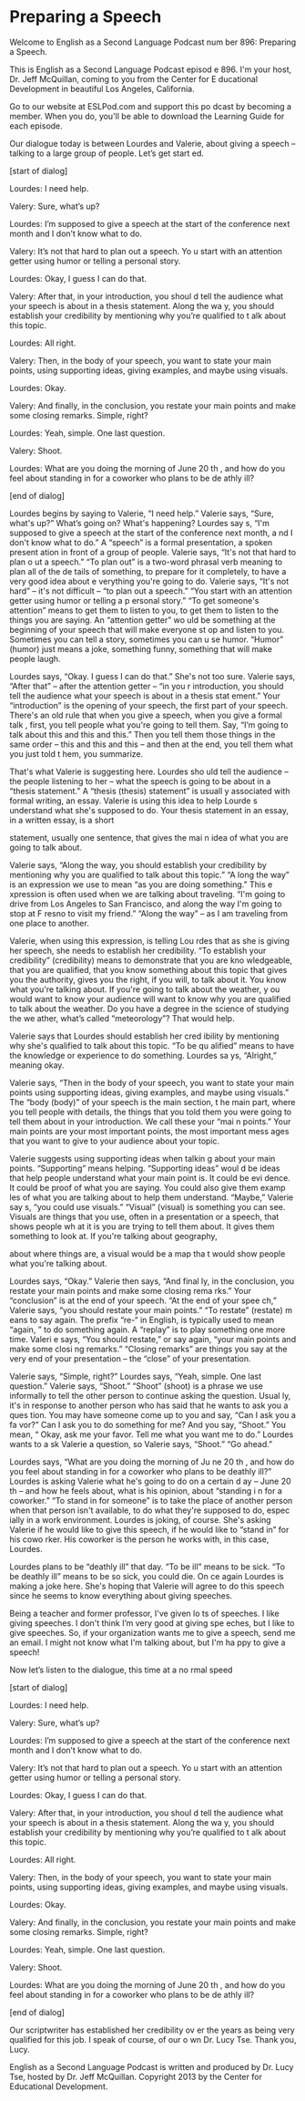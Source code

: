 # Preparing a Speech

Welcome to English as a Second Language Podcast num ber 896: Preparing a Speech. 

This is English as a Second Language Podcast episod e 896. I'm your host, Dr. Jeff McQuillan, coming to you from the Center for E ducational Development in beautiful Los Angeles, California.  

Go to our website at ESLPod.com and support this po dcast by becoming a member. When you do, you'll be able to download the  Learning Guide for each episode.  

Our dialogue today is between Lourdes and Valerie, about giving a speech – talking to a large group of people. Let’s get start ed. 

[start of dialog] 

Lourdes: I need help. 

Valery: Sure, what’s up? 

Lourdes: I’m supposed to give a speech at the start  of the conference next month and I don’t know what to do.  

Valery: It’s not that hard to plan out a speech. Yo u start with an attention getter using humor or telling a personal story. 

Lourdes: Okay, I guess I can do that.  

Valery: After that, in your introduction, you shoul d tell the audience what your speech is about in a thesis statement. Along the wa y, you should establish your credibility by mentioning why you’re qualified to t alk about this topic.  

Lourdes: All right. 

Valery: Then, in the body of your speech, you want to state your main points, using supporting ideas, giving examples, and maybe using visuals. 

Lourdes: Okay. 

Valery: And finally, in the conclusion, you restate  your main points and make some closing remarks. Simple, right? 

Lourdes: Yeah, simple. One last question. 

Valery: Shoot. 

Lourdes: What are you doing the morning of June 20 th , and how do you feel about standing in for a coworker who plans to be de athly ill? 

[end of dialog] 

Lourdes begins by saying to Valerie, “I need help.”  Valerie says, “Sure, what's up?” What’s going on? What's happening? Lourdes say s, “I'm supposed to give a speech at the start of the conference next month, a nd I don't know what to do.” A “speech” is a formal presentation, a spoken present ation in front of a group of people. Valerie says, “It's not that hard to plan o ut a speech.” “To plan out” is a two-word phrasal verb meaning to plan all of the de tails of something, to prepare for it completely, to have a very good idea about e verything you're going to do. Valerie says, “It's not hard” – it's not difficult – “to plan out a speech.” “You start with an attention getter using humor or telling a p ersonal story.” “To get someone's attention” means to get them to listen to  you, to get them to listen to the things you are saying. An “attention getter” wo uld be something at the beginning of your speech that will make everyone st op and listen to you. Sometimes you can tell a story, sometimes you can u se humor. “Humor” (humor) just means a joke, something funny, something that will make people laugh. 

Lourdes says, “Okay. I guess I can do that.” She's not too sure. Valerie says, “After that” – after the attention getter – “in you r introduction, you should tell the audience what your speech is about in a thesis stat ement.” Your “introduction” is the opening of your speech, the first part of your speech. There's an old rule that when you give a speech, when you give a formal talk , first, you tell people what you're going to tell them. Say, “I’m going to talk about this and this and this.” Then you tell them those things in the same order –  this and this and this – and then at the end, you tell them what you just told t hem, you summarize.  

That's what Valerie is suggesting here. Lourdes sho uld tell the audience – the people listening to her – what the speech is going to be about in a “thesis statement.” A “thesis (thesis) statement” is usuall y associated with formal writing, an essay. Valerie is using this idea to help Lourde s understand what she's supposed to do. Your thesis statement in an essay, in a written essay, is a short  

statement, usually one sentence, that gives the mai n idea of what you are going to talk about. 

Valerie says, “Along the way, you should establish your credibility by mentioning why you are qualified to talk about this topic.” “A long the way” is an expression we use to mean “as you are doing something.” This e xpression is often used when we are talking about traveling. “I'm going to drive from Los Angeles to San Francisco, and along the way I'm going to stop at F resno to visit my friend.” “Along the way” – as I am traveling from one place to another.  

Valerie, when using this expression, is telling Lou rdes that as she is giving her speech, she needs to establish her credibility. “To  establish your credibility” (credibility) means to demonstrate that you are kno wledgeable, that you are qualified, that you know something about this topic  that gives you the authority, gives you the right, if you will, to talk about it.  You know what you're talking about. If you're going to talk about the weather, y ou would want to know your audience will want to know why you are qualified to  talk about the weather. Do you have a degree in the science of studying the we ather, what’s called “meteorology”? That would help.  

Valerie says that Lourdes should establish her cred ibility by mentioning why she's qualified to talk about this topic. “To be qu alified” means to have the knowledge or experience to do something. Lourdes sa ys, “Alright,” meaning okay.  

Valerie says, “Then in the body of your speech, you  want to state your main points using supporting ideas, giving examples, and  maybe using visuals.” The “body (body)” of your speech is the main section, t he main part, where you tell people with details, the things that you told them you were going to tell them about in your introduction. We call these your “mai n points.” Your main points are your most important points, the most important mess ages that you want to give to your audience about your topic.  

Valerie suggests using supporting ideas when talkin g about your main points. “Supporting” means helping. “Supporting ideas” woul d be ideas that help people understand what your main point is. It could be evi dence. It could be proof of what you are saying. You could also give them examp les of what you are talking about to help them understand. “Maybe,” Valerie say s, “you could use visuals.” “Visual” (visual) is something you can see. Visuals  are things that you use, often in a presentation or a speech, that shows people wh at it is you are trying to tell them about. It gives them something to look at. If you're talking about geography,  

about where things are, a visual would be a map tha t would show people what you're talking about.  

Lourdes says, “Okay.” Valerie then says, “And final ly, in the conclusion, you restate your main points and make some closing rema rks.” Your “conclusion” is at the end of your speech. “At the end of your spee ch,” Valerie says, “you should restate your main points.” “To restate” (restate) m eans to say again. The prefix “re-“ in English, is typically used to mean “again, ” to do something again. A “replay” is to play something one more time. Valeri e says, “You should restate,” or say again, “your main points and make some closi ng remarks.” “Closing remarks” are things you say at the very end of your  presentation – the “close” of your presentation.  

Valerie says, “Simple, right?” Lourdes says, “Yeah,  simple. One last question.” Valerie says, “Shoot.” “Shoot” (shoot) is a phrase we use informally to tell the other person to continue asking the question. Usual ly, it's in response to another person who has said that he wants to ask you a ques tion. You may have someone come up to you and say, “Can I ask you a fa vor?” Can I ask you to do something for me? And you say, “Shoot.” You mean, “ Okay, ask me your favor. Tell me what you want me to do.” Lourdes wants to a sk Valerie a question, so Valerie says, “Shoot.” “Go ahead.”  

Lourdes says, “What are you doing the morning of Ju ne 20 th , and how do you feel about standing in for a coworker who plans to be deathly ill?” Lourdes is asking Valerie what he's going to do on a certain d ay – June 20 th  – and how he feels about, what is his opinion, about “standing i n for a coworker.” “To stand in for someone” is to take the place of another person  when that person isn't available, to do what they're supposed to do, espec ially in a work environment. Lourdes is joking, of course. She's asking Valerie if he  would like to give this speech, if he would like to “stand in” for his cowo rker. His coworker is the person he works with, in this case, Lourdes.  

Lourdes plans to be “deathly ill” that day. “To be ill” means to be sick. “To be deathly ill” means to be so sick, you could die. On ce again Lourdes is making a joke here. She's hoping that Valerie will agree to do this speech since he seems to know everything about giving speeches.  

Being a teacher and former professor, I've given lo ts of speeches. I like giving speeches. I don't think I’m very good at giving spe eches, but I like to give speeches. So, if your organization wants me to give  a speech, send me an email. I might not know what I'm talking about, but I'm ha ppy to give a speech! 

Now let’s listen to the dialogue, this time at a no rmal speed  

[start of dialog] 

Lourdes: I need help. 

Valery: Sure, what’s up? 

Lourdes: I’m supposed to give a speech at the start  of the conference next month and I don’t know what to do.  

Valery: It’s not that hard to plan out a speech. Yo u start with an attention getter using humor or telling a personal story. 

Lourdes: Okay, I guess I can do that.  

Valery: After that, in your introduction, you shoul d tell the audience what your speech is about in a thesis statement. Along the wa y, you should establish your credibility by mentioning why you’re qualified to t alk about this topic.  

Lourdes: All right. 

Valery: Then, in the body of your speech, you want to state your main points, using supporting ideas, giving examples, and maybe using visuals. 

Lourdes: Okay. 

Valery: And finally, in the conclusion, you restate  your main points and make some closing remarks. Simple, right? 

Lourdes: Yeah, simple. One last question. 

Valery: Shoot. 

Lourdes: What are you doing the morning of June 20 th , and how do you feel about standing in for a coworker who plans to be de athly ill? 

[end of dialog] 

Our scriptwriter has established her credibility ov er the years as being very qualified for this job. I speak of course, of our o wn Dr. Lucy Tse. Thank you, Lucy.  

English as a Second Language Podcast is written and  produced by Dr. Lucy Tse, hosted by Dr. Jeff McQuillan. Copyright 2013 by the  Center for Educational Development.

